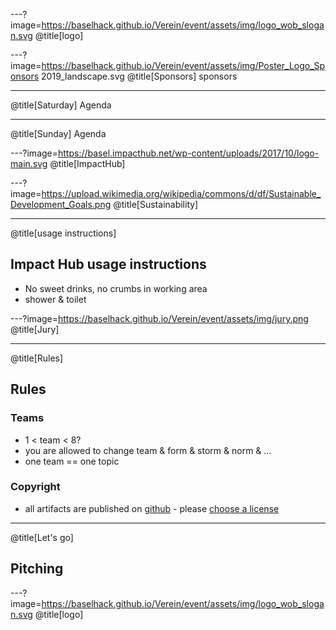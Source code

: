 ---?image=https://baselhack.github.io/Verein/event/assets/img/logo_wob_slogan.svg
@title[logo]

---?image=https://baselhack.github.io/Verein/event/assets/img/Poster_Logo_Sponsors 2019_landscape.svg
@title[Sponsors]
sponsors

---
@title[Saturday]
Agenda

---
@title[Sunday]
Agenda

---?image=https://basel.impacthub.net/wp-content/uploads/2017/10/logo-main.svg
@title[ImpactHub]

---?image=https://upload.wikimedia.org/wikipedia/commons/d/df/Sustainable_Development_Goals.png
@title[Sustainability]

---
@title[usage instructions]
## Impact Hub usage instructions

- No sweet drinks, no crumbs in working area
- shower & toilet

---?image=https://baselhack.github.io/Verein/event/assets/img/jury.png
@title[Jury]


---
@title[Rules]

## Rules

### Teams
* 1 < team < 8?
* you are allowed to change team & form & storm & norm & ...
* one team == one topic

### Copyright
* all artifacts are published on [github](https://github.com/BaselHack/) - please [choose a license](https://github.com/blog/1530-choosing-an-open-source-license)

---
@title[Let's go]
## Pitching

---?image=https://baselhack.github.io/Verein/event/assets/img/logo_wob_slogan.svg
@title[logo]

